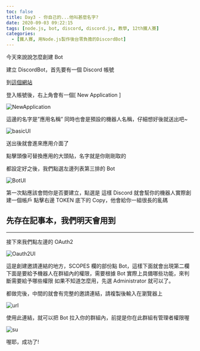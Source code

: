 ```yaml
---
toc: false
title: Day3 - 你自己的...他叫甚麼名字?
date: 2020-09-03 09:22:15
tags: [node.js, bot, discord, discord.js, 教學, 12th鐵人賽]
categories:
  - [鐵人賽, 用Node.js製作後台零負擔的DiscordBot]
---
```


今天來說說怎麼創建 Bot

<!-- more -->

建立 DiscordBot，首先要有一個 Discord 帳號

到[這個網站](https://discordapp.com/developers/applications/)

登入帳號後，右上角會有一個[ New Application ]

![NewApplication](https://i.imgur.com/QeKQ4fK.png)

這邊的名字是”應用名稱”
同時也會是預設的機器人名稱，仔細想好後就送出吧~

![basicUI](https://i.imgur.com/kXSwy3I.png)

送出後就會進來應用介面了

點擊頭像可替換應用的大頭貼，名字就是你剛剛取的

都設定好之後，我們點選左邊列表第三排的 Bot

![BotUI](https://i.imgur.com/r1NSe8O.png)

第一次點應該會問你是否要建立，點選是
這樣 Discord 就會幫你的機器人實際創建一個帳戶
點擊右邊 TOKEN 底下的 Copy，他會給你一組很長的亂碼

## **先存在記事本，我們明天會用到**

---

接下來我們點左邊的 OAuth2

![Oauth2UI](https://i.imgur.com/o5eSFy6.png)

這是創建邀請連結的地方，SCOPES 欄的部份點 Bot，這樣下面就會出現第二欄
下面是要給予機器人在群組內的權限，需要根據 Bot 實際上具備哪些功能，來判斷需要給予哪些權限
如果不知道怎麼用，先選 Administrator 就可以了。

都做完後，中間的就會有完整的邀請連結，請複製後輸入在瀏覽器上

![url](https://i.imgur.com/9oCUzUZ.png)

使用此連結，就可以把 Bot 拉入你的群組內，前提是你在此群組有管理者權限喔

![su](https://i.imgur.com/nJ3jUuW.png)

喔耶，成功了!

